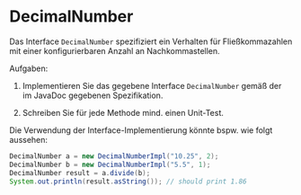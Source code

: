 # DecimalNumber

Das Interface `DecimalNumber` spezifiziert ein Verhalten für Fließkommazahlen mit einer konfigurierbaren Anzahl an Nachkommastellen.

Aufgaben:
1. Implementieren Sie das gegebene Interface `DecimalNumber` gemäß der im JavaDoc gegebenen Spezifikation.
   
2. Schreiben Sie für jede Methode mind. einen Unit-Test.

Die Verwendung der Interface-Implementierung könnte bspw. wie folgt aussehen:

```java
DecimalNumber a = new DecimalNumberImpl("10.25", 2);
DecimalNumber b = new DecimalNumberImpl("5.5", 1);
DecimalNumber result = a.divide(b);
System.out.println(result.asString()); // should print 1.86
```
